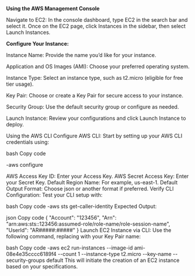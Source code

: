 **Using the AWS Management Console**

Navigate to EC2: In the console dashboard, type EC2 in the search bar and select it. Once on the EC2 page, click Instances in the sidebar, then select Launch Instances.

**Configure Your Instance:**

Instance Name: Provide the name you’d like for your instance.

Application and OS Images (AMI): Choose your preferred operating system.

Instance Type: Select an instance type, such as t2.micro (eligible for free tier usage).

Key Pair: Choose or create a Key Pair for secure access to your instance.

Security Group: Use the default security group or configure as needed.

Launch Instance: Review your configurations and click Launch Instance to deploy.

Using the AWS CLI
Configure AWS CLI: Start by setting up your AWS CLI credentials using:

bash
Copy code

-aws configure

AWS Access Key ID: Enter your Access Key.
AWS Secret Access Key: Enter your Secret Key.
Default Region Name: For example, us-east-1.
Default Output Format: Choose json or another format if preferred.
Verify CLI Configuration: Test your CLI setup with:

bash
Copy code
-aws sts get-caller-identity
Expected Output:

json
Copy code
{
   "Account": "123456",
   "Arn": "arn:aws:sts::123456:assumed-role/role-name/role-session-name",
   "UserId": "AR#####:#####"
}
Launch EC2 Instance via CLI: Use the following command, replacing <Key-Pair-Name> with your Key Pair name:

bash
Copy code
-aws ec2 run-instances --image-id ami-08e4e35cccc6189f4 --count 1 --instance-type t2.micro --key-name <Key-Pair-Name> --security-groups default
This will initiate the creation of an EC2 instance based on your specifications.






